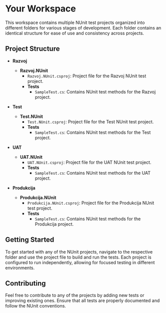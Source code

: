 # Your Workspace

This workspace contains multiple NUnit test projects organized into different folders for various stages of development. Each folder contains an identical structure for ease of use and consistency across projects.

## Project Structure

- **Razvoj**
  - **Razvoj.NUnit**
    - `Razvoj.NUnit.csproj`: Project file for the Razvoj NUnit test project.
    - **Tests**
      - `SampleTest.cs`: Contains NUnit test methods for the Razvoj project.

- **Test**
  - **Test.NUnit**
    - `Test.NUnit.csproj`: Project file for the Test NUnit test project.
    - **Tests**
      - `SampleTest.cs`: Contains NUnit test methods for the Test project.

- **UAT**
  - **UAT.NUnit**
    - `UAT.NUnit.csproj`: Project file for the UAT NUnit test project.
    - **Tests**
      - `SampleTest.cs`: Contains NUnit test methods for the UAT project.

- **Produkcija**
  - **Produkcija.NUnit**
    - `Produkcija.NUnit.csproj`: Project file for the Produkcija NUnit test project.
    - **Tests**
      - `SampleTest.cs`: Contains NUnit test methods for the Produkcija project.

## Getting Started

To get started with any of the NUnit projects, navigate to the respective folder and use the project file to build and run the tests. Each project is configured to run independently, allowing for focused testing in different environments.

## Contributing

Feel free to contribute to any of the projects by adding new tests or improving existing ones. Ensure that all tests are properly documented and follow the NUnit conventions.